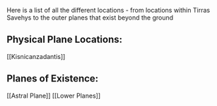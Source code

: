 Here is a list of all the different locations - from locations within Tirras Savehys to the outer planes that exist beyond the ground

## Physical Plane Locations:

[[Kisnicanzadantis]]

## Planes of Existence:

[[Astral Plane]]
[[Lower Planes]]
